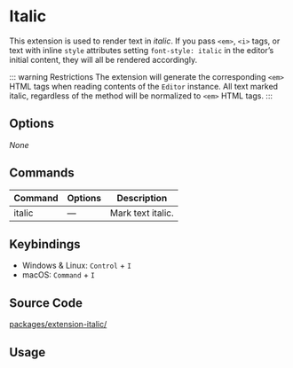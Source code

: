 # Italic
This extension is used to render text in *italic*. If you pass `<em>`, `<i>` tags, or text with inline `style` attributes setting `font-style: italic` in the editor’s initial content, they will all be rendered accordingly.

::: warning Restrictions
The extension will generate the corresponding `<em>` HTML tags when reading contents of the `Editor` instance. All text marked italic, regardless of the method will be normalized to `<em>` HTML tags.
:::

## Options
*None*

## Commands
| Command | Options | Description |
| ------ | ---- | ---------------- |
| italic | — | Mark text italic. |

## Keybindings
* Windows & Linux: `Control` + `I`
* macOS: `Command` + `I`

## Source Code
[packages/extension-italic/](https://github.com/ueberdosis/tiptap-next/blob/main/packages/extension-italic/)

## Usage
<demo name="Extensions/Italic" highlight="3-5,17,36" />
